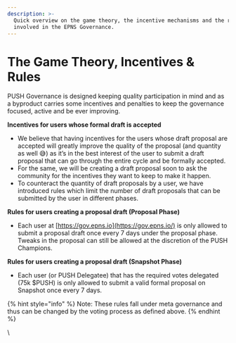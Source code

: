 ```yaml
---
description: >-
  Quick overview on the game theory, the incentive mechanisms and the rules
  involved in the EPNS Governance.
---
```


# The Game Theory, Incentives & Rules

PUSH Governance is designed keeping quality participation in mind and as a byproduct carries some incentives and penalties to keep the governance focused, active and be ever improving.

**Incentives for users whose formal draft is accepted**

* We believe that having incentives for the users whose draft proposal are accepted will greatly improve the quality of the proposal (and quantity as well 😅) as it’s in the best interest of the user to submit a draft proposal that can go through the entire cycle and be formally accepted.
* For the same, we will be creating a draft proposal soon to ask the community for the incentives they want to keep to make it happen.
* To counteract the quantity of draft proposals by a user, we have introduced rules which limit the number of draft proposals that can be submitted by the user in different phases.

**Rules for users creating a proposal draft (Proposal Phase)**

* Each user at [https://gov.epns.io](https://gov.epns.io/) is only allowed to submit a proposal draft once every 7 days under the proposal phase. Tweaks in the proposal can still be allowed at the discretion of the PUSH Champions.

**Rules for users creating a proposal draft (Snapshot Phase)**

* Each user (or PUSH Delegatee) that has the required votes delegated (75k $PUSH) is only allowed to submit a valid formal proposal on Snapshot once every 7 days.

{% hint style="info" %}
Note: These rules fall under meta governance and thus can be changed by the voting process as defined above.
{% endhint %}

\
